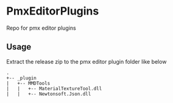 # PmxEditorPlugins
Repo for pmx editor plugins
## Usage
Extract the release zip to the pmx editor plugin folder like below

```
.
+-- _plugin
|   +-- MMDTools
|   |   +-- MaterialTextureTool.dll
|   |   +-- Newtonsoft.Json.dll
```